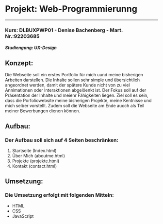 # **Projekt: Web-Programmierunng**
___
### Kurs: DLBUXPWP01 - Denise Bachenberg - Mart. Nr.:92203685
#### *Studiengang: UX-Design*

## **Konzept:**
Die Webseite soll ein erstes Portfolio für mich uund meine bisherigen Arbeiten darstellen. Die Inhalte sollen sehr simple und übersichtlich angeordnet werden, damit der spätere Kunde nicht von zu viel Annimationen oder Interaktionen abgelöenkt ist. Der Fokus soll auf der Präsentation der Inhalte und meienr Fähigkeiten liegen.
Ziel soll es sein, dass die Porfoliowebsite meine bisherigen Projekte, meine Kentnisse und mich selber vorstellt. Zudem soll die Webseite am Ende aucch als Teil meiner Bewerbungen dienen können.

## **Aufbau:**
### Der Aufbau soll sich auf 4 Seiten beschränken:
1. Startseite (Index.html)
2. Über Mich (aboutme.html)
3. Projekte (projekte.html)
4. Kontakt (contact.html)                   

## **Umsetzung:**
### Die Umsetzung erfolgt mit folgenden Mitteln:
+ HTML
+ CSS
+ JavaScript
